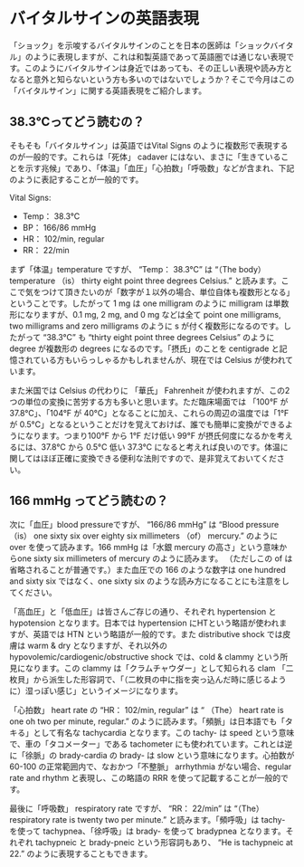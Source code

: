 # バイタルサインの英語表現

「ショック」を示唆するバイタルサインのことを日本の医師は「ショックバイタル」のように表現しますが、これは和製英語であって英語圏では通じない表現です。このようにバイタルサインは身近ではあっても、その正しい表現や読み方となると意外と知らないという方も多いのではないでしょうか？そこで今月はこの「バイタルサイン」に関する英語表現をご紹介します。

## 38.3°Cってどう読むの？

そもそも「バイタルサイン」は英語ではVital Signs のように複数形で表現するのが一般的です。これらは「死体」 cadaver にはない、まさに「生きていることを示す兆候」であり、「体温」「血圧」「心拍数」「呼吸数」などが含まれ、下記のように表記することが一般的です。

Vital Signs:
- Temp： 38.3°C
- BP： 166/86 mmHg
- HR： 102/min, regular
- RR： 22/min

まず「体温」temperature ですが、 “Temp： 38.3°C” は “（The body） temperature （is） thirty eight point three degrees Celsius.” と読みます。ここで気をつけて頂きたいのが「数字が１以外の場合、単位自体も複数形となる」ということです。したがって 1 mg は one milligram のように milligram は単数形になりますが、0.1 mg, 2 mg, and 0 mg などは全て point one milligrams, two milligrams and zero milligrams のように s が付く複数形になるのです。したがって “38.3°C” も “thirty eight point three degrees Celsius” のように degree が複数形の degrees になるのです。「摂氏」のことを centigrade と記憶されている方もいらっしゃるかもしれませんが、現在では Celsius が使われています。

また米国では Celsius の代わりに 「華氏」 Fahrenheit が使われますが、この2つの単位の変換に苦労する方も多いと思います。ただ臨床場面では 「100°F が 37.8°C」、「104°F が 40°C」となることに加え、これらの周辺の温度では「1°F が 0.5°C」となるということだけを覚えておけば、誰でも簡単に変換ができるようになります。つまり100°F から 1°F だけ低い 99°F が摂氏何度になるかを考えるには、37.8°C から 0.5°C 低い 37.3°C になると考えれば良いのです。体温に関してはほぼ正確に変換できる便利な法則ですので、是非覚えておいてください。

## 166 mmHg ってどう読むの？

次に「血圧」blood pressureですが、 “166/86 mmHg” は “Blood pressure （is） one sixty six over eighty six millimeters （of） mercury.” のように over を使って読みます。166 mmHg は「水銀 mercury の高さ」という意味からone sixty six millimeters of mercury のように読みます。 （ただしこの of は省略されることが普通です。）また血圧での 166 のような数字は one hundred and sixty six ではなく、one sixty six のような読み方になることにも注意をしてください。

「高血圧」と「低血圧」は皆さんご存じの通り、それぞれ hypertension と hypotension となります。日本では hypertension にHTという略語が使われますが、英語では HTN という略語が一般的です。また distributive shock では皮膚は warm & dry となりますが、それ以外のhypovolemic/cardiogenic/obstructive shock では、cold & clammy という所見になります。この clammy は「クラムチャウダー」として知られる clam 「二枚貝」から派生した形容詞で、「（二枚貝の中に指を突っ込んだ時に感じるように）湿っぽい感じ」というイメージになります。

「心拍数」 heart rate の “HR： 102/min, regular” は “ （The） heart rate is one oh two per minute, regular.” のように読みます。「頻脈」は日本語でも「タキる」として有名な tachycardia となります。この tachy- は speed という意味で、車の「タコメーター」である tachometer にも使われています。これとは逆に「徐脈」の brady-cardia の brady- は slow という意味になります。心拍数が 60-100 の正常範囲内で、なおかつ「不整脈」 arrhythmia がない場合、regular rate and rhythm と表現し、この略語の RRR を使って記載することが一般的です。

最後に「呼吸数」 respiratory rate ですが、 “RR： 22/min” は “（The） respiratory rate is twenty two per minute.” と読みます。「頻呼吸」は tachy- を使って tachypnea、「徐呼吸」は brady- を使って bradypnea となります。それぞれ tachypneic と brady-pneic という形容詞もあり、 “He is tachypneic at 22.” のように表現することもできます。
